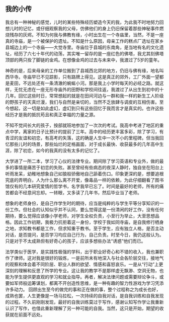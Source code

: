 ## 我的小传

我总有一种神秘的感觉，儿时的某些特殊经历塑造今天的我，为此我不时地努力回想儿时的记忆，或仔细观察我的父母，仿佛他们的身上仍旧保留着那些神秘事件燃烧残存的灰烬。不知为何我与佛教有缘，小时出生在一个寺庙里，当然，不是一座真的寺庙，是一个被保护的遗址。不知是什么原因，母亲工作的糕点厂选址在家乡县城边上的一个寺庙——大觉寺里。寺庙位于县城的东南角，是当地有名的文化遗址，经历了六七十年代的动荡，其实唯一留存的是一座红色的佛塔，我尤其刻佛塔顶部的两只拴了脚链的金鸡。在想像金鸡的过去与未来中，我渡过了5岁的童年。

神奇的是，后来母亲的工作单位搬到了县城西北郊的地方，仍旧与佛有缘，地名叫西华寺。寺庙早已不见踪影，只有路牌上得见。这是真正的郊外，工厂外面一望都是麦田，不远处还有一条清澈的蜿蜒小河。那是我上小学时每天的必经之路。就这样，无忧无虑在一座无形寺庙外的田野和学校间往返，我渡过了从出生到初中的十几年。回忆这些时日，常常想起的就是在田间河边与一群和我一样的新生工人阶级的野孩子的天真烂漫，我们与自然是亲切的，当然不乏放肆与调皮的互相伤害。至今想起，这一切是如此虚幻，虚幻到只有这些回忆于我而言才是真实的。也许这些经历才是我的抵抗苟且和真正幸福的力量之源。

不知不觉间长大的孩子，按部就班地参加了一次次的考试。我高中考进了地区的重点中学，离家的日子比预计的提前了三年。高中的经历更丰富多彩，除了学习，有青涩的友谊和初恋，有高考的失落，这的确是人生中一次不小的里程碑。但当我回忆那些儿时的场景，那些灿烂的定格画面，对于成长最快、收获最多的几年高中生涯，除了初恋，如今的我真的没有太多的记忆了。

大学进了一所二本，学习了心仪的法律专业。期间除了学习英语和专业外，做的最多的事情是痛苦于初恋的失败。甚至曾经有些病态的夜深人静时，独自坐在阳台上听雨发呆，幼稚地想象自己如狼般骄傲地自己舔着伤口。印象更深的是，想要追根究底的弄明白，人为什么那么离不开爱，像毒品一样的依赖，为此仔细翻看了图书馆仅有的几本研究爱情的哲学书，名字我早已忘了。时间是最好的老师，所有的痛苦都会不经意间忘却。一转眼，又多读了几年书，然后毕业当了老师。

想象的老师身份，是自己作学生时的期待，应当是纯粹的与学生平等分享知识的一份工作。但社会的认知似乎并不认同，要么觉得这是一份清闲的好工作，没有任何期待，要么觉得应该像小学老师，对学生全权负责，小至行为举止，大至思想品格。因此工作初期，我极力抗拒着这一身份，学校于我如同寺庙，是自我修行栖身之地，求知教书都是工作，但求知重于教书。至于学生，应有独立人格，是否主动对话，是否提问，是否学习均应自己行为，自己负责。时至今日，我仍这般认为。只是对于不太成熟但有好奇心的孩子，应该多想些办法“诱惑”他们而已。

法学类似于医学，是实践性极强的学科，出于职业好奇心和不错的收入，我也兼职作了律师。这对我是很好的锻炼，一是前所未有地深入与社会各阶层交往，接地气的观察和体会着不同阶层、职业人群的欲望、情感和喜怒哀乐。一是从“行动”上更深刻的理解和反思了所学的专业。这让我的教学不是那样虚无飘渺、空洞无物，也能为学生提供更直观的学习和就业指导。再者，解决法律问题或需要辩论争斗，或要如军师般运筹谋划，都离不开创造性思维，是一种有趣的智力性游戏为学习凭添许多动力。
回顾出生至今的做完的事和正在做的事，整个过程称之为成长也好，成熟也罢，人生更像是一场马拉松，一次持续的自我对话，是自我训练和自我发现的过程。不久前刚刚发现，最好的自我训练莫过于写作，感谢认知写作学让我重新认识了写作，也借此重新理解了另一种可能的自我。当然，这只是开始，期望的收获就在前面不远处。


